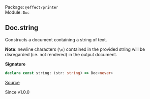 Package: `@effect/printer`<br />
Module: `Doc`<br />

## Doc.string

Constructs a document containing a string of text.

**Note**: newline characters (`\n`) contained in the provided string will be
disregarded (i.e. not rendered) in the output document.

**Signature**

```ts
declare const string: (str: string) => Doc<never>
```

[Source](https://github.com/Effect-TS/effect/tree/main/packages/printer/src/Doc.ts#L460)

Since v1.0.0